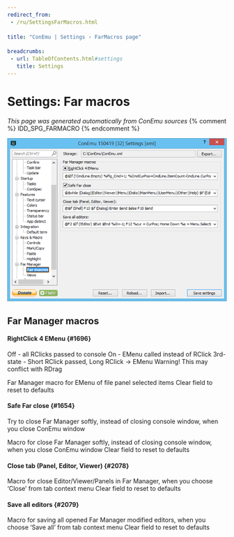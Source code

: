 ```yaml
---
redirect_from:
 - /ru/SettingsFarMacros.html

title: "ConEmu | Settings › FarMacros page"

breadcrumbs:
 - url: TableOfContents.html#settings
   title: Settings
---
```


# Settings: Far macros

*This page was generated automatically from ConEmu sources*
{% comment %} IDD_SPG_FARMACRO {% endcomment %}

![ConEmu Settings: Far macros](/img/Settings-Far-Macros.png)



## Far Manager macros

#### RightClick 4 EMenu  {#1696}
Off - all RClicks passed to console On - EMenu called instead of RClick 3rd-state - Short RClick passed, Long RClick -> EMenu Warning! This may conflict with RDrag

Far Manager macro for EMenu of file panel selected items Clear field to reset to defaults

#### Safe Far close  {#1654}
Try to close Far Manager softly, instead of closing console window, when you close ConEmu window

Macro for close Far Manager softly, instead of closing console window, when you close ConEmu window Clear field to reset to defaults

#### Close tab (Panel, Editor, Viewer)  {#2078}
Macro for close Editor/Viewer/Panels in Far Manager, when you choose ‘Close’ from tab context menu Clear field to reset to defaults

#### Save all editors  {#2079}
Macro for saving all opened Far Manager modified editors, when you choose ‘Save all’ from tab context menu Clear field to reset to defaults



